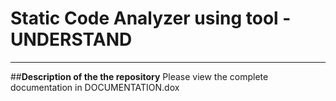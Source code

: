 # Static Code Analyzer using tool - UNDERSTAND
___

##**Description of the the repository**
Please view the complete documentation in DOCUMENTATION.dox
